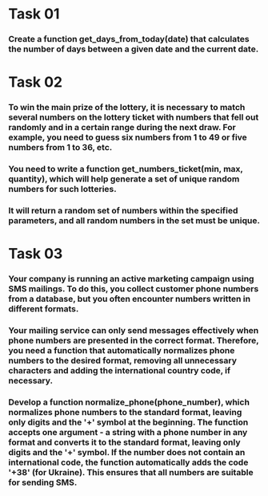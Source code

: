 # Task 01
### Create a function get_days_from_today(date) that calculates the number of days between a given date and the current date.

# Task 02
### To win the main prize of the lottery, it is necessary to match several numbers on the lottery ticket with numbers that fell out randomly and in a certain range during the next draw. For example, you need to guess six numbers from 1 to 49 or five numbers from 1 to 36, etc.

### You need to write a function get_numbers_ticket(min, max, quantity), which will help generate a set of unique random numbers for such lotteries.

### It will return a random set of numbers within the specified parameters, and all random numbers in the set must be unique.

# Task 03
### Your company is running an active marketing campaign using SMS mailings. To do this, you collect customer phone numbers from a database, but you often encounter numbers written in different formats.

### Your mailing service can only send messages effectively when phone numbers are presented in the correct format. Therefore, you need a function that automatically normalizes phone numbers to the desired format, removing all unnecessary characters and adding the international country code, if necessary.

### Develop a function normalize_phone(phone_number), which normalizes phone numbers to the standard format, leaving only digits and the '+' symbol at the beginning. The function accepts one argument - a string with a phone number in any format and converts it to the standard format, leaving only digits and the '+' symbol. If the number does not contain an international code, the function automatically adds the code '+38' (for Ukraine). This ensures that all numbers are suitable for sending SMS.
